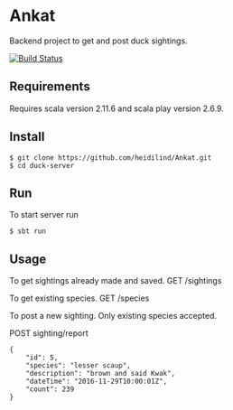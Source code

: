 # Ankat

Backend project to get and post duck sightings.

[![Build Status](https://travis-ci.org/heidilind/Ankat.svg?branch=master)](https://travis-ci.org/heidilind/Ankat)

## Requirements
Requires scala version 2.11.6 and scala play version 2.6.9.

## Install
```
$ git clone https://github.com/heidilind/Ankat.git
$ cd duck-server
```
## Run
To start server run
```
$ sbt run
```
## Usage

To get sightings already made and saved.
GET /sightings

To get existing species. 
GET /species

To post a new sighting. Only existing species accepted.

POST sighting/report 
```
{
    "id": 5,
    "species": "lesser scaup",
    "description": "brown and said Kwak",
    "dateTime": "2016-11-29T10:00:01Z",
    "count": 239
}
```



